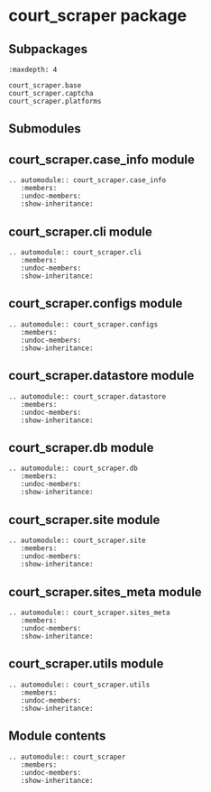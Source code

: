 # court_scraper package

## Subpackages

```{toctree}
:maxdepth: 4

court_scraper.base
court_scraper.captcha
court_scraper.platforms
```

## Submodules

## court_scraper.case_info module

```{eval-rst}
.. automodule:: court_scraper.case_info
   :members:
   :undoc-members:
   :show-inheritance:
```

## court_scraper.cli module

```{eval-rst}
.. automodule:: court_scraper.cli
   :members:
   :undoc-members:
   :show-inheritance:
```

## court_scraper.configs module

```{eval-rst}
.. automodule:: court_scraper.configs
   :members:
   :undoc-members:
   :show-inheritance:
```

## court_scraper.datastore module

```{eval-rst}
.. automodule:: court_scraper.datastore
   :members:
   :undoc-members:
   :show-inheritance:
```

## court_scraper.db module

```{eval-rst}
.. automodule:: court_scraper.db
   :members:
   :undoc-members:
   :show-inheritance:
```

## court_scraper.site module

```{eval-rst}
.. automodule:: court_scraper.site
   :members:
   :undoc-members:
   :show-inheritance:
```

## court_scraper.sites_meta module

```{eval-rst}
.. automodule:: court_scraper.sites_meta
   :members:
   :undoc-members:
   :show-inheritance:
```

## court_scraper.utils module

```{eval-rst}
.. automodule:: court_scraper.utils
   :members:
   :undoc-members:
   :show-inheritance:
```

## Module contents

```{eval-rst}
.. automodule:: court_scraper
   :members:
   :undoc-members:
   :show-inheritance:
```
